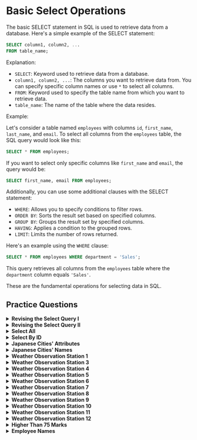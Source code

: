 #   Basic Select Operations
The basic SELECT statement in SQL is used to retrieve data from a database. Here's a simple example of the SELECT statement:

```sql
SELECT column1, column2, ...
FROM table_name;
```

Explanation:

- `SELECT`: Keyword used to retrieve data from a database.
- `column1, column2, ...`: The columns you want to retrieve data from. You can specify specific column names or use `*` to select all columns.
- `FROM`: Keyword used to specify the table name from which you want to retrieve data.
- `table_name`: The name of the table where the data resides.

Example:

Let's consider a table named `employees` with columns `id`, `first_name`, `last_name`, and `email`. To select all columns from the `employees` table, the SQL query would look like this:

```sql
SELECT * FROM employees;
```

If you want to select only specific columns like `first_name` and `email`, the query would be:

```sql
SELECT first_name, email FROM employees;
```

Additionally, you can use some additional clauses with the SELECT statement:

- `WHERE`: Allows you to specify conditions to filter rows.
- `ORDER BY`: Sorts the result set based on specified columns.
- `GROUP BY`: Groups the result set by specified columns.
- `HAVING`: Applies a condition to the grouped rows.
- `LIMIT`: Limits the number of rows returned.

Here's an example using the `WHERE` clause:

```sql
SELECT * FROM employees WHERE department = 'Sales';
```

This query retrieves all columns from the `employees` table where the `department` column equals `'Sales'`.

These are the fundamental operations for selecting data in SQL.

##   Practice Questions

<details>
<summary><b>Revising the Select Query I</b></summary>

+ <details>
    <summary><b>Questions</b></summary>

   Query all columns for all American cities in the CITY table with populations larger than 100000. The CountryCode for America is USA.
    The CITY table is described as follows: 

   <img src="./assets/Revising_the_Select_Query-I.jpg" alt="CITY Table" style="height:100%; width:60%">

   </details>
+ <details>
    <summary><b>Code</b></summary>
    
    ```sql
    SELECT * 
    FROM CITY 
    WHERE COUNTRYCODE = "USA" AND POPULATION > 100000
    ```
   </details>
</details>


<details>
<summary><b>Revising the Select Query II</b></summary>

+ <details>
    <summary><b>Questions</b></summary>

   Query the NAME field for all American cities in the CITY table with populations larger than 120000. The CountryCode for America is USA.
   The CITY table is described as follows:
   <img src="assets/Revising_the_Select_Query-I.jpg" alt="CITY Table" style="height:100%; width:60%">

   </details>
+ <details>
    <summary><b>Code</b></summary>
    
    ```sql
    SELECT * 
    FROM CITY 
    WHERE COUNTRYCODE="USA" AND POPULATION>1200000
    ```
   </details>
</details>


<details>
<summary><b>Select All</b></summary>

+ <details>
    <summary><b>Questions</b></summary>

   Query all columns (attributes) for every row in the CITY table. 
   The CITY table is described as follows:

   <img src="assets/Revising_the_Select_Query-I.jpg" alt="CITY Table" style="height:100%; width:60%">

   </details>
+ <details>
    <summary><b>Code</b></summary>
    
    ```sql
    SELECT * 
    FROM CITY
    ```
   </details>
</details>

<details>
<summary><b>Select By ID</b></summary>

+ <details>
    <summary><b>Questions</b></summary>

   Query all columns for a city in CITY with the ID 1661.
   The CITY table is described as follows:
   <img src="assets/Revising_the_Select_Query-I.jpg" alt="CITY Table" style="height:100%; width:60%">

   </details>
+ <details>
    <summary><b>Code</b></summary>
    
    ```sql
    SELECT * 
    FROM CITY 
    WHERE ID=1661
    ```
   </details>
</details>


<details>
<summary><b>Japanese Cities' Attributes</b></summary>

+ <details>
    <summary><b>Questions</b></summary>

   Query all attributes of every Japanese city in the CITY table. The COUNTRYCODE for Japan is JPN.
   The CITY table is described as follows:
   <img src="assets/Revising_the_Select_Query-I.jpg" alt="CITY Table" style="height:100%; width:60%">

   </details>
+ <details>
    <summary><b>Code</b></summary>
    
    ```sql
    SELECT * 
    FROM CITY 
    WHERE COUNTRYCODE = "JPN"
    ```
   </details>
</details>


<details>
<summary><b>Japanese Cities' Names</b></summary>

+ <details>
    <summary><b>Questions</b></summary>

   Query the names of all the Japanese cities in the CITY table. The COUNTRYCODE for Japan is JPN.
   The CITY table is described as follows:
   <img src="assets/Revising_the_Select_Query-I.jpg" alt="CITY Table" style="height:100%; width:60%">

   </details>
+ <details>
    <summary><b>Code</b></summary>
    
    ```sql
    SELECT NAME 
    FROM CITY 
    WHERE COUNTRYCODE = "JPN"
    ```
   </details>
</details>


<details>
<summary><b>Weather Observation Station 1</b></summary>

+ <details>
    <summary><b>Questions</b></summary>

   Query a list of CITY and STATE from the STATION table.The STATION table is described as follows:
   <img src="assets/Weather_Observation_Station-1.jpg" alt="STATION Table" style="height:100%; width:60%">
   where LAT_N is the northern latitude and LONG_W is the western longitude.

   </details>
+ <details>
    <summary><b>Code</b></summary>
    
    ```sql
    SELECT CITY, STATE 
    FROM STATION
    ```
   </details>
</details>


<details>
<summary><b>Weather Observation Station 3</b></summary>

+ <details>
    <summary><b>Questions</b></summary>

   Query a list of CITY names from STATION for cities that have an even ID number. Print the results in any order, but exclude duplicates from the answer.
   The STATION table is described as follows:
   <img src="assets/Weather_Observation_Station-1.jpg" alt="STATION Table" style="height:100%; width:60%">
   where LAT_N is the northern latitude and LONG_W is the western longitude.

   </details>
+ <details>
    <summary><b>Code</b></summary>
    
    ```sql
    SELECT DISTINCT(CITY)
    FROM STATION
    WHERE id % 2 = 0
    ```
   </details>
</details>


<details>
<summary><b>Weather Observation Station 4</b></summary>

+ <details>
    <summary><b>Questions</b></summary>

   Find the difference between the total number of CITY entries in the table and the number of distinct CITY entries in the table.
   The STATION table is described as follows:
   <img src="assets/Weather_Observation_Station-1.jpg" alt="STATION Table" style="height:100%; width:60%">
   where LAT_N is the northern latitude and LONG_W is the western longitude.

   </details>
+ <details>
    <summary><b>Code</b></summary>
    
    ```sql
    SELECT (COUNT(CITY) - COUNT(DISTINCT(CITY))) 
    FROM STATION
    ```
   </details>
</details>


<details>
<summary><b>Weather Observation Station 5</b></summary>

+ <details>
    <summary><b>Questions</b></summary>

   Query the two cities in STATION with the shortest and longest CITY names, as well as their respective lengths (i.e.: number of characters in the name). If there is more than one smallest or largest city, choose the one that comes first when ordered alphabetically.
   The STATION table is described as follows:
   <img src="assets/Weather_Observation_Station-1.jpg" alt="STATION Table" style="height:100%; width:60%">
   where LAT_N is the northern latitude and LONG_W is the western longitude.

   </details>
+ <details>
    <summary><b>Code</b></summary>
    
    ```sql
    (SELECT CITY, LENGTH(CITY) AS CITYLENGTH
    FROM STATION
    ORDER BY CITYLENGTH, CITY
    LIMIT 1)
    UNION
    (SELECT CITY, LENGTH(CITY) AS CITYLENGTH
    FROM STATION
    ORDER BY CITYLENGTH DESC, CITY
    LIMIT 1)
    ```
   </details>
</details>


<details>
<summary><b>Weather Observation Station 6</b></summary>

+ <details>
    <summary><b>Questions</b></summary>

   Query the list of CITY names starting with vowels (i.e., a, e, i, o, or u) from STATION. Your result cannot contain duplicates.
   
   Input Format
   The STATION table is described as follows
   <img src="assets/Weather_Observation_Station-1.jpg" alt="Station Table" style="height:100%; width:60%">
   where LAT_N is the northern latitude and LONG_W is the western longitude.

   </details>
+ <details>
    <summary><b>Code</b></summary>
    
    ```sql
    SELECT DISTINCT CITY 
    FROM STATION 
    WHERE CITY LIKE 'A%' OR CITY LIKE 'E%' OR CITY LIKE 'I%' OR CITY LIKE 'O%' OR CITY LIKE 'U%'
    ```

    or
    ```sql
    SELECT DISTINCT CITY 
    FROM STATION 
    WHERE LEFT(CITY, 1) IN ('a', 'e', 'i', 'o', 'u')
    ```

    or
    ```sql
    SELECT DISTINCT CITY 
    FROM STATION 
    WHERE CITY LIKE ('[a,e,i,o,u]%');
   ```
    or
    ```sql
    SELECT DISTINCT(CITY) FROM STATION
    WHERE UPPER(SUBSTRING(CITY,1,1)) IN ('A','E','I','O','U');
    ```
   </details>
</details>


<details>
<summary><b>Weather Observation Station 7</b></summary>

+ <details>
    <summary><b>Questions</b></summary>
    
    Query the list of CITY names ending with vowels (a, e, i, o, u) from STATION. Your result cannot contain duplicates.

    Input Format
    The STATION table is described as follows:
    <img src="assets/Weather_Observation_Station-1.jpg" alt="STATION Table" style="height:100%; width:60%">
    where LAT_N is the northern latitude and LONG_W is the western longitude.

   </details>
+ <details>
    <summary><b>Code</b></summary>
    
    ```sql
    SELECT DISTINCT CITY FROM STATION 
    WHERE CITY LIKE '%A' OR CITY LIKE '%E' OR CITY LIKE '%I' OR CITY LIKE '%O' OR CITY LIKE '%U'
    ```
    or
    ```sql
    SELECT DISTINCT CITY 
    FROM STATION 
    WHERE RIGHT(CITY, 1) IN ('a', 'e', 'i', 'o', 'u')
    ```
    or
    ```sql
    SELECT  DISTINCT CITY 
    FROM STATION 
    WHERE CITY LIKE ('%[a,e,i,o,u]')
    ```
   </details>
</details>


<details>
<summary><b>Weather Observation Station 8</b></summary>

+ <details>
    <summary><b>Questions</b></summary>
    
    Query the list of CITY names from STATION which have vowels (i.e., a, e, i, o, and u) as both their first and last characters. Your result cannot contain duplicates.
    
    Input Format
    The STATION table is described as follows:
    <img src="assets/Weather_Observation_Station-1.jpg" alt="STATION Table" style="height:100%; width:60%">
    where LAT_N is the northern latitude and LONG_W is the western longitude.

   </details>
+ <details>
    <summary><b>Code</b></summary>
    
    ```sql
    SELECT DISTINCT CITY 
    FROM STATION 
    WHERE CITY LIKE('[A,E,I,O,U]%[A,E,I,O,U]')
    ```
    or
    ```sql
    SELECT DISTINCT CITY 
    FROM STATION 
    WHERE CITY REGEXP '^[AEIOUaeiou].*[AEIOUaeiou]$'
    ```
   </details>
</details>


<details>
<summary><b>Weather Observation Station 9</b></summary>

+ <details>
    <summary><b>Questions</b></summary>
    Query the list of CITY names from STATION that do not start with vowels. Your result cannot contain duplicates.
    
    Input Format
    The STATION table is described as follows:
    <img src="assets/Weather_Observation_Station-1.jpg" alt="STATION Table" style="height:100%; width:60%">
    where LAT_N is the northern latitude and LONG_W is the western longitude.

   </details>
+ <details>
    <summary><b>Code</b></summary>
    
    ```sql
    SELECT DISTINCT CITY 
    FROM STATION 
    WHERE CITY NOT LIKE('[A,E,I,O,U]%');
    ```
   </details>
</details>


<details>
<summary><b>Weather Observation Station 10</b></summary>

+ <details>
    <summary><b>Questions</b></summary>
    
    Query the list of CITY names from STATION that do not end with vowels. Your result cannot contain duplicates.

    Input Format
    The STATION table is described as follows:
    <img src="assets/Weather_Observation_Station-1.jpg" alt="STATION Table" style="height:100%; width:60%">
    where LAT_N is the northern latitude and LONG_W is the western longitude.

   </details>
+ <details>
    <summary><b>Code</b></summary>
    
    ```sql
    SELECT DISTINCT CITY 
    FROM STATION 
    WHERE CITY NOT LIKE('%[A,E,I,O,U]')
    ```
   </details>
</details>


<details>
<summary><b>Weather Observation Station 11</b></summary>

+ <details>
    <summary><b>Questions</b></summary>
    
    Query the list of CITY names from STATION that either do not start with vowels or do not end with vowels. Your result cannot contain duplicates.

    Input Format
    The STATION table is described as follows:
    <img src="assets/Weather_Observation_Station-1.jpg" alt="Table" style="height:100%; width:60%">
    where LAT_N is the northern latitude and LONG_W is the western longitude.

   </details>
+ <details>
    <summary><b>Code</b></summary>
    
    ```sql
    SELECT DISTINCT CITY 
    FROM STATION 
    WHERE CITY NOT LIKE ('[A,E,I,O,U]%[A,E,I,O,U]')
    ```
   </details>
</details>


<details>
<summary><b>Weather Observation Station 12</b></summary>

+ <details>
    <summary><b>Questions</b></summary>
    
    Query the list of CITY names from STATION that do not start with vowels and do not end with vowels. Your result cannot contain duplicates.

    Input Format
    The STATION table is described as follows:
    <img src="assets/Weather-Observation-Station-5.jpg" alt="STATION Table" style="height:100%; width:60%">
    where LAT_N is the northern latitude and LONG_W is the western longitude.

   </details>
+ <details>
    <summary><b>Code</b></summary>
    
    ```sql
    SELECT DISTINCT CITY 
    FROM STATION 
    WHERE CITY NOT LIKE('[A,E,I,O,U]%') AND CITY NOT LIKE('%[A,E,I,O,U]');
    ```
   </details>
</details>


<details>
<summary><b>Higher Than 75 Marks</b></summary>

+ <details>
    <summary><b>Questions</b></summary>
    
    Query the Name of any student in STUDENTS who scored higher than  Marks. Order your output by the last three characters of each name. If two or more students both have names ending in the same last three characters (i.e.: Bobby, Robby, etc.), secondary sort them by ascending ID.

    Input Format
    The STUDENTS table is described as follows:
    <img src="assets/Higher_Than_75_Marks.png" alt="STUDENTS Table" style="height:100%; width:60%">
    The Name column only contains uppercase (A-Z) and lowercase (a-z) letters.

   </details>
+ <details>
    <summary><b>Code</b></summary>
    
    ```sql
    SELECT NAME FROM STUDENTS 
    WHERE MARKS>75 
    ORDER BY RIGHT(NAME,3),ID; 
    ```
   </details>
</details>


<details>
<summary><b>Employee Names</b></summary>

+ <details>
    <summary><b>Questions</b></summary>

    Write a query that prints a list of employee names (i.e.: the name attribute) from the Employee table in alphabetical order.

    Input Format
    The Employee table containing employee data for a company is described as follows:
    <img src="assets/Employee_Names.png" alt="Employee Table" style="height:100%; width:60%">
    where employee_id is an employee's ID number, name is their name, months is the total number of months they've been working for the company, and salary is their monthly salary.

   </details>
+ <details>
    <summary><b>Code</b></summary>
    
    ```sql

    ```
   </details>
</details>
